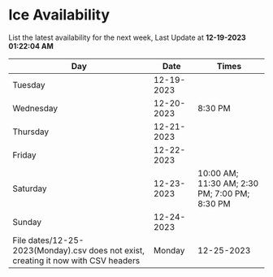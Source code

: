 # Ice Availability

List the latest availability for the next week, Last Update at **12-19-2023 01:22:04 AM**

| Day         | Date        | Times       |
| ----------- | ----------- | ----------- |
|Tuesday|12-19-2023||
|Wednesday|12-20-2023|8:30 PM|
|Thursday|12-21-2023||
|Friday|12-22-2023||
|Saturday|12-23-2023|10:00 AM; 11:30 AM; 2:30 PM; 7:00 PM; 8:30 PM|
|Sunday|12-24-2023||
File dates/12-25-2023(Monday).csv does not exist, creating it now with CSV headers |Monday|12-25-2023||
